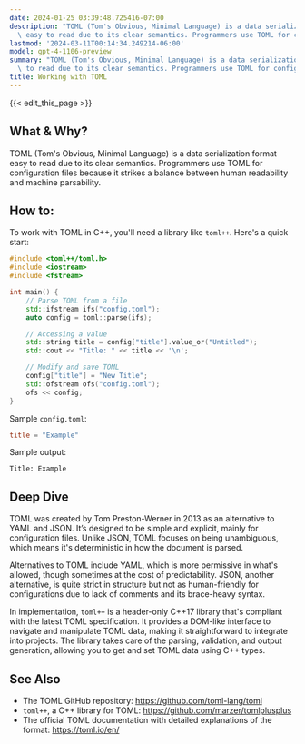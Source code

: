 ```yaml
---
date: 2024-01-25 03:39:48.725416-07:00
description: "TOML (Tom's Obvious, Minimal Language) is a data serialization format\
  \ easy to read due to its clear semantics. Programmers use TOML for configuration\u2026"
lastmod: '2024-03-11T00:14:34.249214-06:00'
model: gpt-4-1106-preview
summary: "TOML (Tom's Obvious, Minimal Language) is a data serialization format easy\
  \ to read due to its clear semantics. Programmers use TOML for configuration\u2026"
title: Working with TOML
---
```


{{< edit_this_page >}}

## What & Why?
TOML (Tom's Obvious, Minimal Language) is a data serialization format easy to read due to its clear semantics. Programmers use TOML for configuration files because it strikes a balance between human readability and machine parsability.

## How to:
To work with TOML in C++, you'll need a library like `toml++`. Here's a quick start:

```C++
#include <toml++/toml.h>
#include <iostream>
#include <fstream>

int main() {
    // Parse TOML from a file
    std::ifstream ifs("config.toml");
    auto config = toml::parse(ifs);

    // Accessing a value
    std::string title = config["title"].value_or("Untitled");
    std::cout << "Title: " << title << '\n';

    // Modify and save TOML
    config["title"] = "New Title";
    std::ofstream ofs("config.toml");
    ofs << config;
}
```

Sample `config.toml`:
```toml
title = "Example"
```

Sample output:
```plaintext
Title: Example
```

## Deep Dive
TOML was created by Tom Preston-Werner in 2013 as an alternative to YAML and JSON. It’s designed to be simple and explicit, mainly for configuration files. Unlike JSON, TOML focuses on being unambiguous, which means it's deterministic in how the document is parsed.

Alternatives to TOML include YAML, which is more permissive in what's allowed, though sometimes at the cost of predictability. JSON, another alternative, is quite strict in structure but not as human-friendly for configurations due to lack of comments and its brace-heavy syntax.

In implementation, `toml++` is a header-only C++17 library that's compliant with the latest TOML specification. It provides a DOM-like interface to navigate and manipulate TOML data, making it straightforward to integrate into projects. The library takes care of the parsing, validation, and output generation, allowing you to get and set TOML data using C++ types.

## See Also
- The TOML GitHub repository: https://github.com/toml-lang/toml
- `toml++`, a C++ library for TOML: https://github.com/marzer/tomlplusplus
- The official TOML documentation with detailed explanations of the format: https://toml.io/en/
